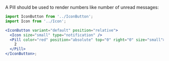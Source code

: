 A Pill should be used to render numbers like number of unread messages:

```jsx harmony
import IconButton from '../IconButton';
import Icon from '../Icon';

<IconButton variant="default" position="relative">
  <Icon size="small" type="notification" />
  <Pill color="red" position="absolute" top="0" right="0" size="small">
    2
  </Pill>
</IconButton>;
```
